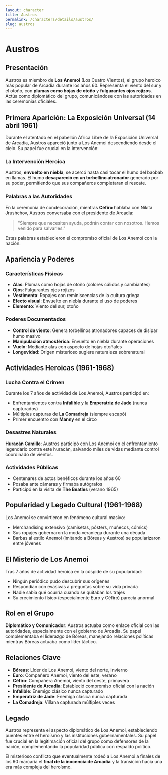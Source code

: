 ```yaml
---
layout: character
title: Austros
permalink: /characters/details/austros/
slug: austros
---
```


# Austros

## Presentación

Austros es miembro de **Los Anemoi** (Los Cuatro Vientos), el grupo heroico más popular de Arcadia durante los años 60. Representa el viento del sur y el otoño, con **plumas como hojas de otoño** y **fulgurantes ojos rojizos**. Actúa como diplomático del grupo, comunicándose con las autoridades en las ceremonias oficiales.

## Primera Aparición: La Exposición Universal (14 abril 1961)

Durante el atentado en el pabellón África Libre de la Exposición Universal de Arcadia, Austros apareció junto a Los Anemoi descendiendo desde el cielo. Su papel fue crucial en la intervención:

### La Intervención Heroica
Austros, **envuelto en niebla**, se acercó hasta casi tocar el humo del baobab en llamas. El humo **desapareció en un torbellino atronador** generado por su poder, permitiendo que sus compañeros completaran el rescate.

### Palabras a las Autoridades
En la ceremonia de condecoración, mientras **Céfiro** hablaba con Nikita Jrushchov, Austros conversaba con el presidente de Arcadia:
> "Siempre que necesiten ayuda, podrán contar con nosotros. Hemos venido para salvarles."

Estas palabras establecieron el compromiso oficial de Los Anemoi con la nación.

## Apariencia y Poderes

### Características Físicas
- **Alas**: Plumas como hojas de otoño (colores cálidos y cambiantes)
- **Ojos**: Fulgurantes ojos rojizos
- **Vestimenta**: Ropajes con reminiscencias de la cultura griega
- **Efecto visual**: Envuelto en niebla durante el uso de poderes
- **Elemento**: Viento del sur, otoño

### Poderes Documentados
- **Control de viento**: Genera torbellinos atronadores capaces de disipar humo masivo
- **Manipulación atmosférica**: Envuelto en niebla durante operaciones
- **Vuelo**: Mediante alas con aspecto de hojas otoñales
- **Longevidad**: Origen misterioso sugiere naturaleza sobrenatural

## Actividades Heroicas (1961-1968)

### Lucha Contra el Crimen
Durante los 7 años de actividad de Los Anemoi, Austros participó en:
- Enfrentamientos contra **Infalible** y la **Emperatriz de Jade** (nunca capturados)
- Múltiples capturas de **La Comadreja** (siempre escapó)
- Primer encuentro con **Manny** en el circo

### Desastres Naturales
**Huracán Camille**: Austros participó con Los Anemoi en el enfrentamiento legendario contra este huracán, salvando miles de vidas mediante control coordinado de vientos.

### Actividades Públicas
- Centenares de actos benéficos durante los años 60
- Posaba ante cámaras y firmaba autógrafos
- Participó en la visita de **The Beatles** (verano 1965)

## Popularidad y Legado Cultural (1961-1968)

Los Anemoi se convirtieron en fenómeno cultural masivo:
- Merchandising extensivo (camisetas, pósters, muñecos, cómics)
- Sus ropajes gobernaron la moda veraniega durante una década
- Barbas al estilo Anemoi (imitando a Bóreas y Austros) se popularizaron entre jóvenes

## El Misterio de Los Anemoi

Tras 7 años de actividad heroica en la cúspide de su popularidad:
- Ningún periódico pudo descubrir sus orígenes
- Respondían con evasivas a preguntas sobre su vida privada
- Nadie sabía qué ocurría cuando se quitaban los trajes
- Su crecimiento físico (especialmente Euro y Céfiro) parecía anormal

## Rol en el Grupo

**Diplomático y Comunicador**: Austros actuaba como enlace oficial con las autoridades, especialmente con el gobierno de Arcadia. Su papel complementaba el liderazgo de Bóreas, manejando relaciones políticas mientras Bóreas actuaba como líder táctico.

## Relaciones Clave
- **Bóreas**: Líder de Los Anemoi, viento del norte, invierno
- **Euro**: Compañero Anemoi, viento del este, verano
- **Céfiro**: Compañera Anemoi, viento del oeste, primavera
- **Presidente de Arcadia**: Estableció compromiso oficial con la nación
- **Infalible**: Enemigo clásico nunca capturado
- **Emperatriz de Jade**: Enemiga clásica nunca capturada
- **La Comadreja**: Villana capturada múltiples veces

## Legado

Austros representa el aspecto diplomático de Los Anemoi, estableciendo puentes entre el heroísmo y las instituciones gubernamentales. Su papel fue crucial en la legitimación oficial del grupo como defensores de la nación, complementando la popularidad pública con respaldo político.

El misterioso conflicto que eventualmente rodeó a Los Anemoi a finales de los 60 marcaría el **final de la inocencia de Arcadia** y la transición hacia una era más compleja del heroísmo.
